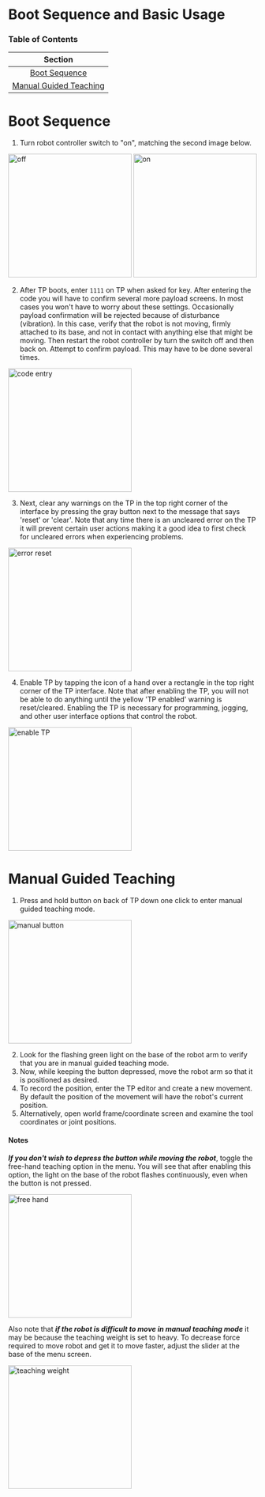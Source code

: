 # Boot Sequence and Basic Usage

### Table of Contents

| Section | 
| :---: | 
| [Boot Sequence](#boot-sequence)
| [Manual Guided Teaching](#manual-guided-teaching)

# Boot Sequence

1. Turn robot controller switch to "on", matching the second image below.

<img src="images/rc_off_scaled_500.jpg" alt="off" style="width: 250px;"/>

<img src="images/rc_on_scaled_500.jpg" alt="on" style="width: 250px;"/>

2. After TP boots, enter `1111` on TP when asked for key. After entering the code you will have to confirm several more payload screens. In most cases you won't have to worry about these settings. Occasionally payload confirmation will be rejected because of disturbance (vibration). In this case, verify that the robot is not moving, firmly attached to its base, and not in contact with anything else that might be moving. Then restart the robot controller by turn the switch off and then back on. Attempt to confirm payload. This may have to be done several times.

<img src="images/payload_confirmation_code_scaled_500.jpg" alt="code entry" style="width: 250px;"/>

3. Next, clear any warnings on the TP in the top right corner of the interface by pressing the gray button next to the message that says 'reset' or 'clear'. Note that any time there is an uncleared error on the TP it will prevent certain user actions making it a good idea to first check for uncleared errors when experiencing problems.

<img src="images/tp_error_reset_scaled_500.jpg" alt="error reset" style="width: 250px;"/>

4. Enable TP by tapping the icon of a hand over a rectangle in the top right corner of the TP interface. Note that after enabling the TP, you will not be able to do anything until the yellow 'TP enabled' warning is reset/cleared. Enabling the TP is necessary for programming, jogging, and other user interface options that control the robot.

<img src="images/TP_enabled_scaled_500.jpg" alt="enable TP" style="width: 250px;"/>

# Manual Guided Teaching

1. Press and hold button on back of TP down one click to enter manual guided teaching mode.

<img src="images/tp_manual_button_scaled_500.jpg" alt="manual button" style="width: 250px;"/>


2. Look for the flashing green light on the base of the robot arm to verify that you are in manual guided teaching mode.
3. Now, while keeping the button depressed, move the robot arm so that it is positioned as desired.
4. To record the position, enter the TP editor and create a new movement. By default the position of the movement will have the robot's current position.
5. Alternatively, open world frame/coordinate screen and examine the tool coordinates or joint positions.

#### Notes

_**If you don't wish to depress the button while moving the robot**_, toggle the free-hand teaching option in the menu. You will see that after enabling this option, the light on the base of the robot flashes continuously, even when the button is not pressed.

<img src="images/tp_manual_free_hand_scaled_500.jpg" alt="free hand" style="width: 250px;"/>

Also note that _**if the robot is difficult to move in manual teaching mode**_ it may be because the teaching weight is set to heavy. To decrease force required to move robot and get it to move faster, adjust the slider at the base of the menu screen.

<img src="images/tp_manual_guided_teaching_scaled_500.jpg" alt="teaching weight" style="width: 250px;"/>
